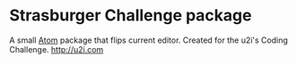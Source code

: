# Strasburger Challenge package

A small [Atom](https://atom.io) package that flips current editor. Created for the u2i's Coding Challenge. http://u2i.com
